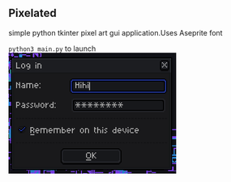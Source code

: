 ## Pixelated
simple python tkinter pixel art gui application.Uses Aseprite font

`python3 main.py` to launch
![sample](./img/sample.png)